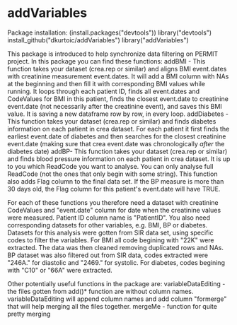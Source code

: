 # addVariables
Package installation:
(install.packages("devtools"))
library("devtools")
install_github("dkurtoic/addVariables")
library("addVariables")

This package is introduced to help synchronize data filtering on PERMIT project. In this package you can find these functions:
addBMI - This function takes your dataset (crea.rep or similar) and aligns BMI event.dates with creatinine measurement event.dates.
It will add a BMI column with NAs at the beginning and then fill it with corresponding BMI values while running.
It loops through each patient ID, finds all event.dates and CodeValues for BMI in this patient, finds the closest event.date
to creatinine event.date (not necessarily after the creatinine event), and saves this BMI value. It is saving a new dataframe row by row, in every loop.
addDiabetes - This function takes your dataset (crea.rep or similar) and finds diabetes information on each patient in crea dataset. For each patient
it first finds the earliest event.date of diabetes and then searches for the closest creatinine event.date (making sure that crea event.date
was chronologically *after* the diabetes date)
addBP- This function takes your dataset (crea.rep or similar) and finds blood pressure information on each patient in crea dataset.
It is up to you which ReadCode you want to analyse. You can only analyse full ReadCode (not the ones that only begin with some string).
This function also adds Flag column to the final data set. If the BP measure is more than 30 days old, the Flag column for this patient's event.date will have TRUE.

For each of these functions you therefore need a dataset with creatinine CodeValues and "event.date" column for date when the creatinine values were measured. Patient ID 
column name is "PatientID".
You also need corresponding datasets for other variables, e.g. BMI, BP or diabetes. Datasets for this analysis were gotten from SIR data set, using specific
codes to filter the variables. For BMI  all code begining with "22K" were extracted. The data was then cleaned removing duplicated rows and NAs.
BP dataset was also filtered out from SIR data, codes extracted were "246A." for diastolic and "2469." for systolic. 
For diabetes, codes begining with "C10" or "66A" were extracted.

Other potentially useful functions in the package are:
variableDataEditing - the files gotten from add()* function are without column names. variableDataEditing will append column names and add 
column "formerge" that will help merging all the files together.
mergeMe - function for quite pretty merging
